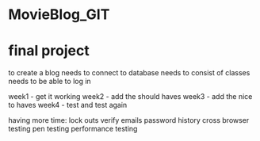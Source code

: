 # MovieBlog_GIT

# final project

to create a blog
needs to connect to database
needs to consist of classes
needs to be able to log in

week1 - get it working
week2 - add the should haves
week3 - add the nice to haves
week4 - test and test again


having more time:
lock outs
verify emails
password history
cross browser testing
pen testing
performance testing
